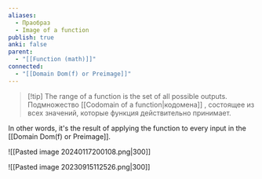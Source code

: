 ```yaml
---
aliases:
  - Праобраз
  - Image of a function
publish: true
anki: false
parent:
  - "[[Function (math)]]"
connected:
  - "[[Domain Dom(f) or Preimage]]"
---
```


> [!tip] The range of a function
>  is the set of all possible outputs.
>  Подмножество [[Codomain of a function|кодомена]] , состоящее из всех значений, которые функция действительно принимает.

In other words, it's the result of applying the function to every input in the [[Domain Dom(f) or Preimage]].

![[Pasted image 20240117200108.png|300]]

![[Pasted image 20230915112526.png|300]]














